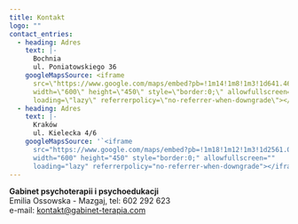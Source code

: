 ```yaml
---
title: Kontakt
logo: ""
contact_entries:
  - heading: Adres
    text: |-
      Bochnia
      ul. Poniatowskiego 36
    googleMapsSource: <iframe
      src=\"https://www.google.com/maps/embed?pb=!1m14!1m8!1m3!1d641.4624642271995!2d20.4302346!3d49.9766742!3m2!1i1024!2i768!4f13.1!3m3!1m2!1s0x47163b31c6f746dd%3A0x380cf32f7100477!2sKsi%C4%99cia%20J%C3%B3zefa%20Poniatowskiego%2036%2C%2032-700%20Bochnia!5e0!3m2!1spl!2spl!4v1654077630091!5m2!1spl!2spl\"
      width=\"600\" height=\"450\" style=\"border:0;\" allowfullscreen=\"\"
      loading=\"lazy\" referrerpolicy=\"no-referrer-when-downgrade\"></iframe>
  - heading: Adres
    text: |-
      Kraków
      ul. Kielecka 4/6
    googleMapsSource: '`<iframe
      src="https://www.google.com/maps/embed?pb=!1m18!1m12!1m3!1d2561.049624640557!2d19.96004951571751!3d50.06663227942421!2m3!1f0!2f0!3f0!3m2!1i1024!2i768!4f13.1!3m3!1m2!1s0x47165b23ca6ed543%3A0x19537a8e396d6abb!2sKielecka%204%2C%2031-526%20Krak%C3%B3w!5e0!3m2!1spl!2spl!4v1654077868578!5m2!1spl!2spl"
      width="600" height="450" style="border:0;" allowfullscreen=""
      loading="lazy" referrerpolicy="no-referrer-when-downgrade"></iframe>"`'
---
```

<!--StartFragment-->

**Gabinet psychoterapii i psychoedukacji**\
Emilia Ossowska - Mazgaj, tel: 602 292 623\
e-mail: [kontakt@gabinet-terapia.com](mailto:kontakt@gabinet-terapia.com)

<!--EndFragment-->